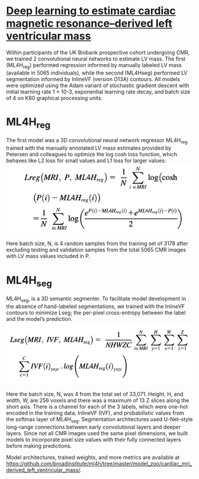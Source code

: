 # [Deep learning to estimate cardiac magnetic resonance–derived left ventricular mass](https://www.sciencedirect.com/science/article/pii/S2666693621000232?ref=pdf_download&fr=RR-2&rr=80df2c704c374cd4)
Within participants of the UK Biobank prospective cohort undergoing CMR, we trained 2 convolutional neural networks to estimate LV mass. The first (ML4H<sub>reg</sub>) performed regression informed by manually labeled LV mass (available in 5065 individuals), while the second (ML4Hseg) performed LV segmentation informed by InlineVF (version D13A) contours. All models were optimized using the Adam variant of stochastic gradient descent with initial learning rate 1 × 10-3, exponential learning rate decay, and batch size of 4 on K80 graphical processing units.
# ML4H<sub>reg</sub>
The first model was a 3D convolutional neural network regressor ML4H<sub>reg</sub> trained with the manually annotated LV mass estimates provided by Petersen and colleagues to optimize the log cosh loss function, which behaves like L2 loss for small values and L1 loss for larger values: 
![Lreg](Lreg.png) 

Here batch size, N, is 4 random samples from the training set of 3178 after excluding testing and validation samples from the total 5065 CMR images with LV mass values included in P.
# ML4H<sub>seg</sub>
ML4H<sub>seg</sub>, is a 3D semantic
segmenter. To facilitate model development in the absence of hand-labeled segmentations, we trained with the InlineVF
contours to minimize Lseg; the per-pixel cross-entropy between the label and the model’s prediction. ![LSeg.png](LSeg.png)

Here the batch size, N, was 4 from the total set of 33,071. Height, H, and width, W, are 256 voxels and there was a maximum of 13 Z slices along the short axis. There is a channel for each of the 3 labels, which were one-hot encoded in the training data, InlineVF (IVF), and probabilistic values from the softmax layer of ML4H<sub>seg</sub>. Segmentation architectures used U-Net-style long-range connections between early convolutional layers and deeper layers. Since not all CMR images used the same pixel dimensions, we built models to incorporate pixel size values with their fully connected layers before making predictions.

Model architectures, trained weights, and more metrics are available at https://github.com/broadinstitute/ml4h/tree/master/model_zoo/cardiac_mri_derived_left_ventricular_mass/.